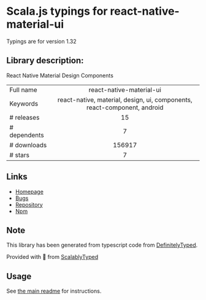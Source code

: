 
# Scala.js typings for react-native-material-ui

Typings are for version 1.32

## Library description:
React Native Material Design Components

|                    |                 |
| ------------------ | :-------------: |
| Full name          | react-native-material-ui |
| Keywords           | react-native, material, design, ui, components, react-component, android |
| # releases         | 15 |
| # dependents       | 7 |
| # downloads        | 156917 |
| # stars            | 7 |

## Links
- [Homepage](https://github.com/xotahal/react-native-material-ui)
- [Bugs](https://github.com/xotahal/react-native-material-ui/issues)
- [Repository](https://github.com/xotahal/react-native-material-ui)
- [Npm](https://www.npmjs.com/package/react-native-material-ui)
    


## Note
This library has been generated from typescript code from [DefinitelyTyped](https://definitelytyped.org).

Provided with :purple_heart: from [ScalablyTyped](https://github.com/oyvindberg/ScalablyTyped)

## Usage
See [the main readme](../../readme.md) for instructions.


